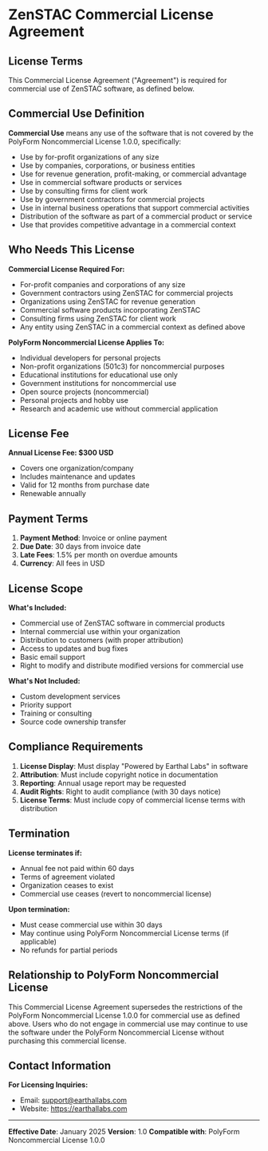 # ZenSTAC Commercial License Agreement

## License Terms

This Commercial License Agreement ("Agreement") is required for commercial use of ZenSTAC software, as defined below.

## Commercial Use Definition

**Commercial Use** means any use of the software that is not covered by the PolyForm Noncommercial License 1.0.0, specifically:

- Use by for-profit organizations of any size
- Use by companies, corporations, or business entities
- Use for revenue generation, profit-making, or commercial advantage
- Use in commercial software products or services
- Use by consulting firms for client work
- Use by government contractors for commercial projects
- Use in internal business operations that support commercial activities
- Distribution of the software as part of a commercial product or service
- Use that provides competitive advantage in a commercial context

## Who Needs This License

**Commercial License Required For:**
- For-profit companies and corporations of any size
- Government contractors using ZenSTAC for commercial projects
- Organizations using ZenSTAC for revenue generation
- Commercial software products incorporating ZenSTAC
- Consulting firms using ZenSTAC for client work
- Any entity using ZenSTAC in a commercial context as defined above

**PolyForm Noncommercial License Applies To:**
- Individual developers for personal projects
- Non-profit organizations (501c3) for noncommercial purposes
- Educational institutions for educational use only
- Government institutions for noncommercial use
- Open source projects (noncommercial)
- Personal projects and hobby use
- Research and academic use without commercial application

## License Fee

**Annual License Fee: $300 USD**
- Covers one organization/company
- Includes maintenance and updates
- Valid for 12 months from purchase date
- Renewable annually

## Payment Terms

1. **Payment Method**: Invoice or online payment
2. **Due Date**: 30 days from invoice date
3. **Late Fees**: 1.5% per month on overdue amounts
4. **Currency**: All fees in USD

## License Scope

**What's Included:**
- Commercial use of ZenSTAC software in commercial products
- Internal commercial use within your organization
- Distribution to customers (with proper attribution)
- Access to updates and bug fixes
- Basic email support
- Right to modify and distribute modified versions for commercial use

**What's Not Included:**
- Custom development services
- Priority support
- Training or consulting
- Source code ownership transfer

## Compliance Requirements

1. **License Display**: Must display "Powered by Earthal Labs" in software
2. **Attribution**: Must include copyright notice in documentation
3. **Reporting**: Annual usage report may be requested
4. **Audit Rights**: Right to audit compliance (with 30 days notice)
5. **License Terms**: Must include copy of commercial license terms with distribution

## Termination

**License terminates if:**
- Annual fee not paid within 60 days
- Terms of agreement violated
- Organization ceases to exist
- Commercial use ceases (revert to noncommercial license)

**Upon termination:**
- Must cease commercial use within 30 days
- May continue using PolyForm Noncommercial License terms (if applicable)
- No refunds for partial periods

## Relationship to PolyForm Noncommercial License

This Commercial License Agreement supersedes the restrictions of the PolyForm Noncommercial License 1.0.0 for commercial use as defined above. Users who do not engage in commercial use may continue to use the software under the PolyForm Noncommercial License without purchasing this commercial license.

## Contact Information

**For Licensing Inquiries:**
- Email: support@earthallabs.com
- Website: https://earthallabs.com

---

**Effective Date**: January 2025
**Version**: 1.0
**Compatible with**: PolyForm Noncommercial License 1.0.0
